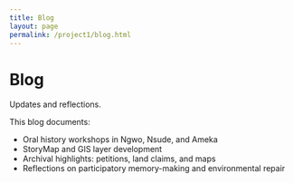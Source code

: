 ```yaml
---
title: Blog
layout: page
permalink: /project1/blog.html
---
```


# Blog

Updates and reflections.

This blog documents:
- Oral history workshops in Ngwo, Nsude, and Ameka
- StoryMap and GIS layer development
- Archival highlights: petitions, land claims, and maps
- Reflections on participatory memory-making and environmental repair
